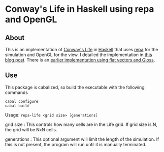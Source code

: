 Conway's Life in Haskell using repa and OpenGL
==========

About
----------

This is an implementation of [Conway's Life][life] in [Haskell][] that
uses [repa][] for the simulation and OpenGL for the view. I detailed
the implementation in [this blog post][post]. There is an
[earlier implementation using flat vectors and Gloss][old version].

Use
----------

This package is cabalized, so build the executable with the following commands

~~~~
cabal configure
cabal build
~~~~

Usage: `repa-life <grid size> [generations]`

grid size
: This controls how many cells are in the Life grid. If grid size is
  N, the grid will be NxN cells.

generations
: This optional argument will limit the length of the simulation. If
  this is not present, the program will run until it is manually
  terminated.

[life]: http://en.wikipedia.org/wiki/Conway's_Game_of_Life
[Haskell]: http://haskell.org/
[repa]: http://hackage.haskell.org/package/repa
[post]: http://www.tapdancinggoats.com/haskell-life-repa.htm
[old version]: http://www.tapdancinggoats.com/haskell-life.htm

